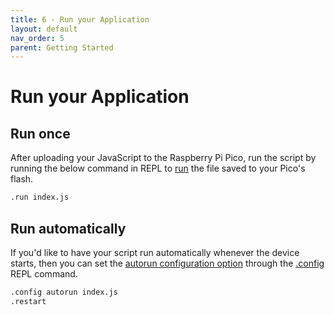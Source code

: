 ```yaml
---
title: 6 - Run your Application
layout: default
nav_order: 5
parent: Getting Started
---
```


# Run your Application

## Run once

After uploading your JavaScript to the Raspberry Pi Pico, run the script by running the below command in REPL to [run](https://pico-sdk-js.github.io/docs/usage/cli-repl/run.html) the file saved to your Pico's flash.

```bash
.run index.js
```

## Run automatically

If you'd like to have your script run automatically whenever the device starts, then you can set the [autorun configuration option](../usage/cli-repl/config.md#configuration-options) through the [.config](../usage/cli-repl/config.md) REPL command.

```bash
.config autorun index.js
.restart
```
